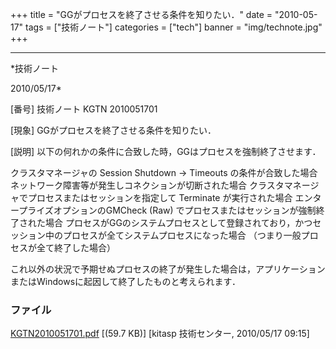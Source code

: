 ﻿+++
title = "GGがプロセスを終了させる条件を知りたい．"
date = "2010-05-17"
tags = ["技術ノート"]
categories = ["tech"]
banner = "img/technote.jpg"
+++

-----------------------------------------------------------------------------------------------------------------------------

*技術ノート

2010/05/17*


[番号]
技術ノート KGTN 2010051701

[現象]
GGがプロセスを終了させる条件を知りたい．

[説明]
以下の何れかの条件に合致した時，GGはプロセスを強制終了させます．

クラスタマネージャの Session Shutdown → Timeouts の条件が合致した場合
ネットワーク障害等が発生しコネクションが切断された場合
クラスタマネージャでプロセスまたはセッションを指定して Terminate
が実行された場合
エンタープライズオプションのGMCheck (Raw)
でプロセスまたはセッションが強制終了された場合
プロセスがGGのシステムプロセスとして登録されており，かつセッション中のプロセスが全てシステムプロセスになった場合
（つまり一般プロセスが全て終了した場合）

これ以外の状況で予期せぬプロセスの終了が発生した場合は，アプリケーションまたはWindowsに起因して終了したものと考えられます．


### ファイル

 
 


[KGTN2010051701.pdf](http://techreport.kitasp.net/attachments/download/171/KGTN2010051701.pdf)
 [(59.7 KB)] [kitasp 技術センター, 2010/05/17
09:15]


 


 

